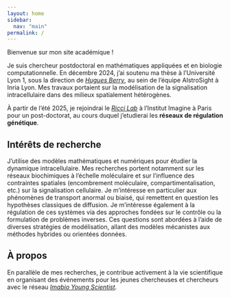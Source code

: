 ```yaml
---
layout: home
sidebar:
  nav: "main"
permalink: /
---
```

Bienvenue sur mon site académique !

Je suis chercheur postdoctoral en mathématiques appliquées et en biologie computationnelle. En décembre 2024, j’ai soutenu ma thèse à l’Université Lyon 1, sous la direction de *[Hugues Berry](https://hberry.gitlabpages.inria.fr/mywebpage/)*, au sein de l’équipe AIstroSight à Inria Lyon. Mes travaux portaient sur la modélisation de la signalisation intracellulaire dans des milieux spatialement hétérogènes.

À partir de l’été 2025, je rejoindrai le *[Ricci Lab](https://www.ricci-lab.com)* à l’Institut Imagine à Paris pour un post-doctorat, au cours duquel j’etudierai les **réseaux de régulation génétique**.

## Intérêts de recherche

J’utilise des modèles mathématiques et numériques pour étudier la dynamique intracellulaire. Mes recherches portent notamment sur les réseaux biochimiques à l’échelle moléculaire et sur l’influence des contraintes spatiales (encombrement moléculaire, compartimentalisation, etc.) sur la signalisation cellulaire. Je m’intéresse en particulier aux phénomènes de transport anormal ou biaisé, qui remettent en question les hypothèses classiques de diffusion. Je m’intéresse également à la régulation de ces systèmes via des approches fondées sur le contrôle ou la formulation de problèmes inverses. Ces questions sont abordées à l’aide de diverses stratégies de modélisation, allant des modèles mécanistes aux méthodes hybrides ou orientées données.

## À propos

En parallèle de mes recherches, je contribue activement à la vie scientifique en organisant des événements pour les jeunes chercheuses et chercheurs avec le réseau *[Imabio Young Scientist](https://sites.google.com/view/iysn/home)*.
